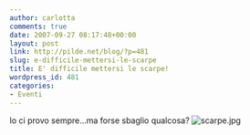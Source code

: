 ```yaml
---
author: carlotta
comments: true
date: 2007-09-27 08:17:48+00:00
layout: post
link: http://pilde.net/blog/?p=481
slug: e-difficile-mettersi-le-scarpe
title: E' difficile mettersi le scarpe!
wordpress_id: 481
categories:
- Eventi
---
```


Io ci provo sempre...ma forse sbaglio qualcosa?
![scarpe.jpg]({{baseurl}}/uploads/2007/09/scarpe.jpg)



